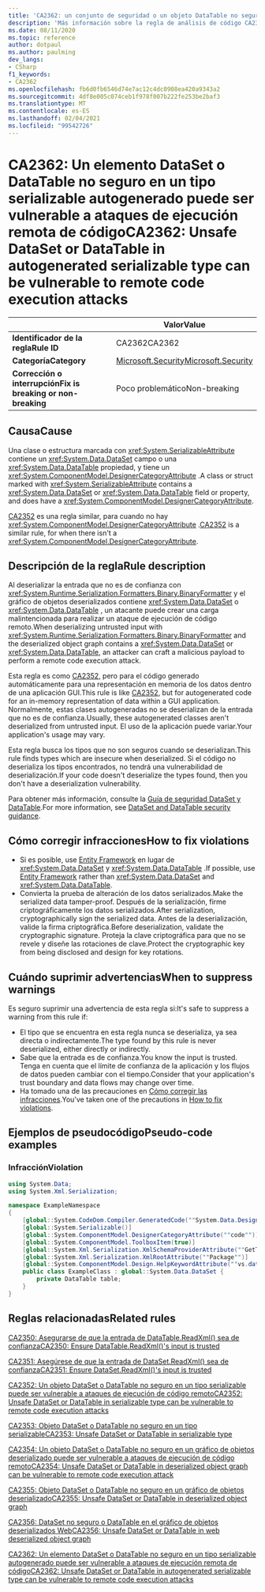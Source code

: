 ```yaml
---
title: 'CA2362: un conjunto de seguridad o un objeto DataTable no seguro en un tipo serializable generado automáticamente puede ser vulnerable a ataques de ejecución remota de código (análisis de código)'
description: 'Más información sobre la regla de análisis de código CA2362: el conjunto de información no seguro o DataTable en el tipo serializable generado automáticamente puede ser vulnerable a ataques de ejecución remota de código'
ms.date: 08/11/2020
ms.topic: reference
author: dotpaul
ms.author: paulming
dev_langs:
- CSharp
f1_keywords:
- CA2362
ms.openlocfilehash: fb6d0fb6546d74e7ac12c4dc0908ea420a9343a2
ms.sourcegitcommit: 4df8e005c074ceb1f978f007b222fe253be2baf3
ms.translationtype: MT
ms.contentlocale: es-ES
ms.lasthandoff: 02/04/2021
ms.locfileid: "99542726"
---
```

# <a name="ca2362-unsafe-dataset-or-datatable-in-autogenerated-serializable-type-can-be-vulnerable-to-remote-code-execution-attacks"></a><span data-ttu-id="ccd51-103">CA2362: Un elemento DataSet o DataTable no seguro en un tipo serializable autogenerado puede ser vulnerable a ataques de ejecución remota de código</span><span class="sxs-lookup"><span data-stu-id="ccd51-103">CA2362: Unsafe DataSet or DataTable in autogenerated serializable type can be vulnerable to remote code execution attacks</span></span>

| | <span data-ttu-id="ccd51-104">Valor</span><span class="sxs-lookup"><span data-stu-id="ccd51-104">Value</span></span> |
|-|-|
| <span data-ttu-id="ccd51-105">**Identificador de la regla**</span><span class="sxs-lookup"><span data-stu-id="ccd51-105">**Rule ID**</span></span> |<span data-ttu-id="ccd51-106">CA2362</span><span class="sxs-lookup"><span data-stu-id="ccd51-106">CA2362</span></span>|
| <span data-ttu-id="ccd51-107">**Categoría**</span><span class="sxs-lookup"><span data-stu-id="ccd51-107">**Category**</span></span> |[<span data-ttu-id="ccd51-108">Microsoft.Security</span><span class="sxs-lookup"><span data-stu-id="ccd51-108">Microsoft.Security</span></span>](security-warnings.md)|
| <span data-ttu-id="ccd51-109">**Corrección o interrupción**</span><span class="sxs-lookup"><span data-stu-id="ccd51-109">**Fix is breaking or non-breaking**</span></span> |<span data-ttu-id="ccd51-110">Poco problemático</span><span class="sxs-lookup"><span data-stu-id="ccd51-110">Non-breaking</span></span>|

## <a name="cause"></a><span data-ttu-id="ccd51-111">Causa</span><span class="sxs-lookup"><span data-stu-id="ccd51-111">Cause</span></span>

<span data-ttu-id="ccd51-112">Una clase o estructura marcada con <xref:System.SerializableAttribute> contiene un <xref:System.Data.DataSet> campo o una <xref:System.Data.DataTable> propiedad, y tiene un <xref:System.ComponentModel.DesignerCategoryAttribute> .</span><span class="sxs-lookup"><span data-stu-id="ccd51-112">A class or struct marked with <xref:System.SerializableAttribute> contains a <xref:System.Data.DataSet> or <xref:System.Data.DataTable> field or property, and does have a <xref:System.ComponentModel.DesignerCategoryAttribute>.</span></span>

<span data-ttu-id="ccd51-113">[CA2352](ca2352.md) es una regla similar, para cuando no hay <xref:System.ComponentModel.DesignerCategoryAttribute> .</span><span class="sxs-lookup"><span data-stu-id="ccd51-113">[CA2352](ca2352.md) is a similar rule, for when there isn't a <xref:System.ComponentModel.DesignerCategoryAttribute>.</span></span>

## <a name="rule-description"></a><span data-ttu-id="ccd51-114">Descripción de la regla</span><span class="sxs-lookup"><span data-stu-id="ccd51-114">Rule description</span></span>

<span data-ttu-id="ccd51-115">Al deserializar la entrada que no es de confianza con <xref:System.Runtime.Serialization.Formatters.Binary.BinaryFormatter> y el gráfico de objetos deserializados contiene <xref:System.Data.DataSet> o <xref:System.Data.DataTable> , un atacante puede crear una carga malintencionada para realizar un ataque de ejecución de código remoto.</span><span class="sxs-lookup"><span data-stu-id="ccd51-115">When deserializing untrusted input with <xref:System.Runtime.Serialization.Formatters.Binary.BinaryFormatter> and the deserialized object graph contains a <xref:System.Data.DataSet> or <xref:System.Data.DataTable>, an attacker can craft a malicious payload to perform a remote code execution attack.</span></span>

<span data-ttu-id="ccd51-116">Esta regla es como [CA2352](ca2352.md), pero para el código generado automáticamente para una representación en memoria de los datos dentro de una aplicación GUI.</span><span class="sxs-lookup"><span data-stu-id="ccd51-116">This rule is like [CA2352](ca2352.md), but for autogenerated code for an in-memory representation of data within a GUI application.</span></span> <span data-ttu-id="ccd51-117">Normalmente, estas clases autogeneradas no se deserializan de la entrada que no es de confianza.</span><span class="sxs-lookup"><span data-stu-id="ccd51-117">Usually, these autogenerated classes aren't deserialized from untrusted input.</span></span> <span data-ttu-id="ccd51-118">El uso de la aplicación puede variar.</span><span class="sxs-lookup"><span data-stu-id="ccd51-118">Your application's usage may vary.</span></span>

<span data-ttu-id="ccd51-119">Esta regla busca los tipos que no son seguros cuando se deserializan.</span><span class="sxs-lookup"><span data-stu-id="ccd51-119">This rule finds types which are insecure when deserialized.</span></span> <span data-ttu-id="ccd51-120">Si el código no deserializa los tipos encontrados, no tendrá una vulnerabilidad de deserialización.</span><span class="sxs-lookup"><span data-stu-id="ccd51-120">If your code doesn't deserialize the types found, then you don't have a deserialization vulnerability.</span></span>

<span data-ttu-id="ccd51-121">Para obtener más información, consulte la [Guía de seguridad DataSet y DataTable](../../../framework/data/adonet/dataset-datatable-dataview/security-guidance.md).</span><span class="sxs-lookup"><span data-stu-id="ccd51-121">For more information, see [DataSet and DataTable security guidance](../../../framework/data/adonet/dataset-datatable-dataview/security-guidance.md).</span></span>

## <a name="how-to-fix-violations"></a><span data-ttu-id="ccd51-122">Cómo corregir infracciones</span><span class="sxs-lookup"><span data-stu-id="ccd51-122">How to fix violations</span></span>

- <span data-ttu-id="ccd51-123">Si es posible, use [Entity Framework](/ef/) en lugar de <xref:System.Data.DataSet> y <xref:System.Data.DataTable> .</span><span class="sxs-lookup"><span data-stu-id="ccd51-123">If possible, use [Entity Framework](/ef/) rather than <xref:System.Data.DataSet> and <xref:System.Data.DataTable>.</span></span>
- <span data-ttu-id="ccd51-124">Convierta la prueba de alteración de los datos serializados.</span><span class="sxs-lookup"><span data-stu-id="ccd51-124">Make the serialized data tamper-proof.</span></span> <span data-ttu-id="ccd51-125">Después de la serialización, firme criptográficamente los datos serializados.</span><span class="sxs-lookup"><span data-stu-id="ccd51-125">After serialization, cryptographically sign the serialized data.</span></span> <span data-ttu-id="ccd51-126">Antes de la deserialización, valide la firma criptográfica.</span><span class="sxs-lookup"><span data-stu-id="ccd51-126">Before deserialization, validate the cryptographic signature.</span></span> <span data-ttu-id="ccd51-127">Proteja la clave criptográfica para que no se revele y diseñe las rotaciones de clave.</span><span class="sxs-lookup"><span data-stu-id="ccd51-127">Protect the cryptographic key from being disclosed and design for key rotations.</span></span>

## <a name="when-to-suppress-warnings"></a><span data-ttu-id="ccd51-128">Cuándo suprimir advertencias</span><span class="sxs-lookup"><span data-stu-id="ccd51-128">When to suppress warnings</span></span>

<span data-ttu-id="ccd51-129">Es seguro suprimir una advertencia de esta regla si:</span><span class="sxs-lookup"><span data-stu-id="ccd51-129">It's safe to suppress a warning from this rule if:</span></span>

- <span data-ttu-id="ccd51-130">El tipo que se encuentra en esta regla nunca se deserializa, ya sea directa o indirectamente.</span><span class="sxs-lookup"><span data-stu-id="ccd51-130">The type found by this rule is never deserialized, either directly or indirectly.</span></span>
- <span data-ttu-id="ccd51-131">Sabe que la entrada es de confianza.</span><span class="sxs-lookup"><span data-stu-id="ccd51-131">You know the input is trusted.</span></span> <span data-ttu-id="ccd51-132">Tenga en cuenta que el límite de confianza de la aplicación y los flujos de datos pueden cambiar con el tiempo.</span><span class="sxs-lookup"><span data-stu-id="ccd51-132">Consider that your application's trust boundary and data flows may change over time.</span></span>
- <span data-ttu-id="ccd51-133">Ha tomado una de las precauciones en [Cómo corregir las infracciones](#how-to-fix-violations).</span><span class="sxs-lookup"><span data-stu-id="ccd51-133">You've taken one of the precautions in [How to fix violations](#how-to-fix-violations).</span></span>

## <a name="pseudo-code-examples"></a><span data-ttu-id="ccd51-134">Ejemplos de pseudocódigo</span><span class="sxs-lookup"><span data-stu-id="ccd51-134">Pseudo-code examples</span></span>

### <a name="violation"></a><span data-ttu-id="ccd51-135">Infracción</span><span class="sxs-lookup"><span data-stu-id="ccd51-135">Violation</span></span>

```csharp
using System.Data;
using System.Xml.Serialization;

namespace ExampleNamespace
{
    [global::System.CodeDom.Compiler.GeneratedCode(""System.Data.Design.TypedDataSetGenerator"", ""2.0.0.0"")]
    [global::System.Serializable()]
    [global::System.ComponentModel.DesignerCategoryAttribute(""code"")]
    [global::System.ComponentModel.ToolboxItem(true)]
    [global::System.Xml.Serialization.XmlSchemaProviderAttribute(""GetTypedDataSetSchema"")]
    [global::System.Xml.Serialization.XmlRootAttribute(""Package"")]
    [global::System.ComponentModel.Design.HelpKeywordAttribute(""vs.data.DataSet"")]
    public class ExampleClass : global::System.Data.DataSet {
        private DataTable table;
    }
}
```

## <a name="related-rules"></a><span data-ttu-id="ccd51-136">Reglas relacionadas</span><span class="sxs-lookup"><span data-stu-id="ccd51-136">Related rules</span></span>

[<span data-ttu-id="ccd51-137">CA2350: Asegurarse de que la entrada de DataTable.ReadXml() sea de confianza</span><span class="sxs-lookup"><span data-stu-id="ccd51-137">CA2350: Ensure DataTable.ReadXml()'s input is trusted</span></span>](ca2350.md)

[<span data-ttu-id="ccd51-138">CA2351: Asegúrese de que la entrada de DataSet.ReadXml() sea de confianza</span><span class="sxs-lookup"><span data-stu-id="ccd51-138">CA2351: Ensure DataSet.ReadXml()'s input is trusted</span></span>](ca2351.md)

[<span data-ttu-id="ccd51-139">CA2352: Un objeto DataSet o DataTable no seguro en un tipo serializable puede ser vulnerable a ataques de ejecución de código remoto</span><span class="sxs-lookup"><span data-stu-id="ccd51-139">CA2352: Unsafe DataSet or DataTable in serializable type can be vulnerable to remote code execution attacks</span></span>](ca2352.md)

[<span data-ttu-id="ccd51-140">CA2353: Objeto DataSet o DataTable no seguro en un tipo serializable</span><span class="sxs-lookup"><span data-stu-id="ccd51-140">CA2353: Unsafe DataSet or DataTable in serializable type</span></span>](ca2353.md)

[<span data-ttu-id="ccd51-141">CA2354: Un objeto DataSet o DataTable no seguro en un gráfico de objetos deserializado puede ser vulnerable a ataques de ejecución de código remoto</span><span class="sxs-lookup"><span data-stu-id="ccd51-141">CA2354: Unsafe DataSet or DataTable in deserialized object graph can be vulnerable to remote code execution attack</span></span>](ca2354.md)

[<span data-ttu-id="ccd51-142">CA2355: Objeto DataSet o DataTable no seguro en un gráfico de objetos deserializado</span><span class="sxs-lookup"><span data-stu-id="ccd51-142">CA2355: Unsafe DataSet or DataTable in deserialized object graph</span></span>](ca2355.md)

[<span data-ttu-id="ccd51-143">CA2356: DataSet no seguro o DataTable en el gráfico de objetos deserializados Web</span><span class="sxs-lookup"><span data-stu-id="ccd51-143">CA2356: Unsafe DataSet or DataTable in web deserialized object graph</span></span>](ca2356.md)

[<span data-ttu-id="ccd51-144">CA2362: Un elemento DataSet o DataTable no seguro en un tipo serializable autogenerado puede ser vulnerable a ataques de ejecución remota de código</span><span class="sxs-lookup"><span data-stu-id="ccd51-144">CA2362: Unsafe DataSet or DataTable in autogenerated serializable type can be vulnerable to remote code execution attacks</span></span>](ca2362.md)
